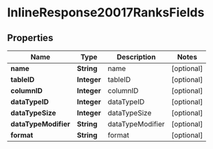 
# InlineResponse20017RanksFields

## Properties
Name | Type | Description | Notes
------------ | ------------- | ------------- | -------------
**name** | **String** | name |  [optional]
**tableID** | **Integer** | tableID |  [optional]
**columnID** | **Integer** | columnID |  [optional]
**dataTypeID** | **Integer** | dataTypeID |  [optional]
**dataTypeSize** | **Integer** | dataTypeSize |  [optional]
**dataTypeModifier** | **String** | dataTypeModifier |  [optional]
**format** | **String** | format |  [optional]



